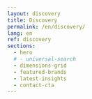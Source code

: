 ```yaml
---
layout: discovery
title: Discovery
permalink: /en/discovery/
lang: en
ref: discovery
sections:
  - hero
  # - universal-search
  - dimensions-grid
  - featured-brands
  - latest-insights
  - contact-cta
---
```

